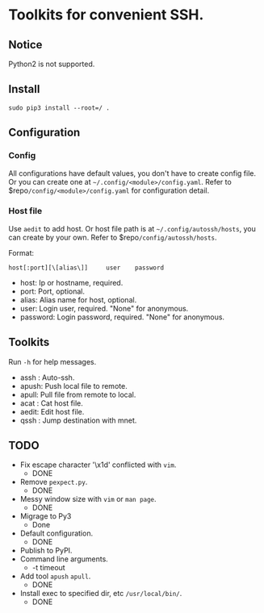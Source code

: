 Toolkits for convenient SSH.
=====================================

## Notice

Python2 is not supported.

## Install

`sudo pip3 install --root=/ .`

## Configuration

### Config

All configurations have default values, you don't have to create config file. Or you can create one at `~/.config/<module>/config.yaml`. Refer to \$repo`/config/<module>/config.yaml` for configuration detail.

### Host file
Use `aedit` to add host. Or host file path is at `~/.config/autossh/hosts`, you can create by your own. Refer to \$repo`/config/autossh/hosts`.

Format:

```
host[:port][\[alias\]]     user    password
```

- host: Ip or hostname, required.
- port: Port, optional.
- alias: Alias name for host, optional.
- user: Login user, required. "None" for anonymous.
- password: Login password, required. "None" for anonymous.

## Toolkits

Run `-h` for help messages.

- assh : Auto-ssh.
- apush: Push local file to remote.
- apull: Pull file from remote to local.
- acat : Cat host file.
- aedit: Edit host file.
- qssh : Jump destination with mnet.

## TODO

- Fix escape character '\x1d' conflicted with `vim`.
    + DONE
- Remove `pexpect.py`.
    + DONE
- Messy window size with `vim` or `man page`.
    + DONE
- Migrage to Py3
    + Done
- Default configuration.
    + DONE
- Publish to PyPI.
- Command line arguments.
    + -t timeout
- Add tool `apush` `apull`.
    + DONE
- Install exec to specified dir, etc `/usr/local/bin/`.
    + DONE
